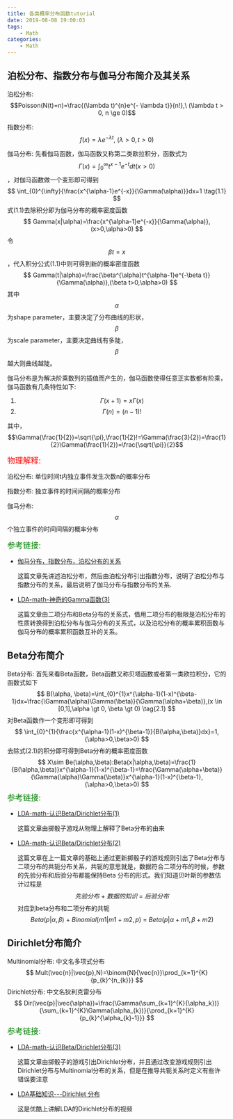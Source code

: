 ```yaml
---
title: 各类概率分布函数tutorial
date: 2019-08-08 19:00:03
tags:
    - Math
categories:
    - Math
---
```


## 泊松分布、指数分布与伽马分布简介及其关系

泊松分布: $$Poisson(N(t)=n)=\frac{(\lambda t)^{n}e^{- \lambda t}}{n!},\ (\lambda t > 0, n \ge 0)$$

指数分布: $$f(x)=\lambda e^{-\lambda t},\ (\lambda > 0,t > 0)$$

伽马分布: 先看伽马函数，伽马函数又称第二类欧拉积分，函数式为$$\Gamma(x)=\int_{0}^{\infty}{t^{x-1}e^{-t}dt}(x > 0)$$，对伽马函数做一个变形即可得到
$$
\int_{0}^{\infty}{\frac{x^{\alpha-1}e^{-x}}{\Gamma(\alpha)}}dx=1 \tag{1.1}
$$
式(1.1)去除积分即为伽马分布的概率密度函数
$$
Gamma(x|\alpha)=\frac{x^{\alpha-1}e^{-x}}{\Gamma(\alpha)},(x>0,\alpha>0)
$$
令$$\beta t=x$$，代入积分公式(1.1)中则可得到新的概率密度函数
$$
Gamma(t|\alpha)=\frac{\beta^{\alpha}t^{\alpha-1}e^{-\beta t}}{\Gamma(\alpha)},(\beta t>0,\alpha>0)
$$
其中$$\alpha$$为shape parameter，主要决定了分布曲线的形状，$$\beta$$为scale parameter，主要决定曲线有多陡，$$\beta$$越大则曲线越陡。

伽马分布是为解决阶乘数列的插值而产生的，伽马函数使得任意正实数都有阶乘，伽马函数有几条特性如下:

1. $$\Gamma(x+1)=x\Gamma(x)$$
2. $$\Gamma(n)=(n-1)!$$

其中，$$\Gamma(\frac{1}{2})=\sqrt{\pi},\frac{1}{2}!=\Gamma(\frac{3}{2})=\frac{1}{2}\Gamma(\frac{1}{2})=\frac{\sqrt{\pi}}{2}$$

<font color='red' size=4>物理解释:</font>

泊松分布: 单位时间t内独立事件发生次数n的概率分布

指数分布: 独立事件的时间间隔的概率分布

伽马分布: $$\alpha$$个独立事件的时间间隔的概率分布

<font color="green" size=4>参考链接:</font>

* [伽马分布，指数分布，泊松分布的关系](https://www.jianshu.com/p/6ee90ba47b4a)

  这篇文章先讲述泊松分布，然后由泊松分布引出指数分布，说明了泊松分布与指数分布的关系，最后说明了伽马分布与指数分布的关系.

* [LDA-math-神奇的Gamma函数(3)]()

  这篇文章由二项分布和Beta分布的关系式，借用二项分布的极限是泊松分布的性质转换得到泊松分布与伽马分布的关系式，以及泊松分布的概率累积函数与伽马分布的概率累积函数互补的关系。



## Beta分布简介

Beta分布: 首先来看Beta函数，Beta函数又称贝塔函数或者第一类欧拉积分，它的函数式如下
$$
B(\alpha, \beta)=\int_{0}^{1}x^{\alpha-1}(1-x)^{\beta-1}dx=\frac{\Gamma(\alpha)\Gamma(\beta)}{\Gamma(\alpha+\beta)},(x \in [0,1],\alpha \gt 0, \beta \gt 0) \tag{2.1}
$$
对Beta函数作一个变形即可得到
$$
\int_{0}^{1}{\frac{x^{\alpha-1}(1-x)^{\beta-1}}{B(\alpha,\beta)}dx}=1,(\alpha>0,\beta>0)
$$
去除式(2.1)的积分即可得到Beta分布的概率密度函数
$$
X\sim Be(\alpha,\beta):Beta(x|\alpha,\beta)=\frac{1}{B(\alpha,\beta)}x^{\alpha-1}(1-x)^{\beta-1}=\frac{\Gamma(\alpha+\beta)}{\Gamma(\alpha)\Gamma(\beta)}x^{\alpha-1}(1-x)^{\beta-1},(\alpha>0,\beta>0)
$$
<font color="green" size=4>参考链接:</font>

* [LDA-math-认识Beta/Dirichlet分布(1)](http://www.52nlp.cn/lda-math-%E8%AE%A4%E8%AF%86betadirichlet%E5%88%86%E5%B8%831)

  这篇文章由掷骰子游戏从物理上解释了Beta分布的由来

* [LDA-math-认识Beta/Dirichlet分布(2)](http://www.52nlp.cn/lda-math-%E8%AE%A4%E8%AF%86betadirichlet%E5%88%86%E5%B8%832)

  这篇文章在上一篇文章的基础上通过更新掷骰子的游戏规则引出了Beta分布与二项分布的共轭分布关系，共轭的意思就是，数据符合二项分布的时候，参数的先验分布和后验分布都能保持Beta 分布的形式。我们知道贝叶斯的参数估计过程是
  $$
  先验分布\ + \ 数据的知识\ =\ 后验分布
  $$
  对应到beta分布和二项分布的共轭
  $$
  Beta(p|\alpha, \beta)\ +\ Binomial(m1|m1+m2,p)\ =\ Beta(p|\alpha+m1,\beta+m2)
  $$


## Dirichlet分布简介 

Multinomial分布: 中文名多项式分布
$$
Mult(\vec{n}|\vec{p},N)=\binom{N}{\vec{n}}\prod_{k=1}^{K}{p_{k}^{n_{k}}}
$$
Dirichlet分布: 中文名狄利克雷分布
$$
Dir(\vec{p}|\vec{\alpha})=\frac{\Gamma(\sum_{k=1}^{K}{\alpha_k})}{\sum_{k=1}^{K}\Gamma(\alpha_{k})}{\prod_{k=1}^{K}{p_{k}^{\alpha_{k}-1}}}
$$
<font color="green" size=4>参考链接:</font>

* [LDA-math-认识Beta/Dirichlet分布(3)](http://www.52nlp.cn/lda-math-%E8%AE%A4%E8%AF%86betadirichlet%E5%88%86%E5%B8%833)

  这篇文章由掷骰子的游戏引出Dirichlet分布，并且通过改变游戏规则引出Dirichlet分布与Multinomial分布的关系，但是在推导共轭关系时定义有些许错误要注意

* [LDA基础知识---Dirichlet 分布](https://v.youku.com/v_show/id_XMzI4NzI4Mjg5Mg==.html?spm=a2hzp.8244740.0.0)

  这是优酷上讲解LDA的Dirichlet分布的视频









